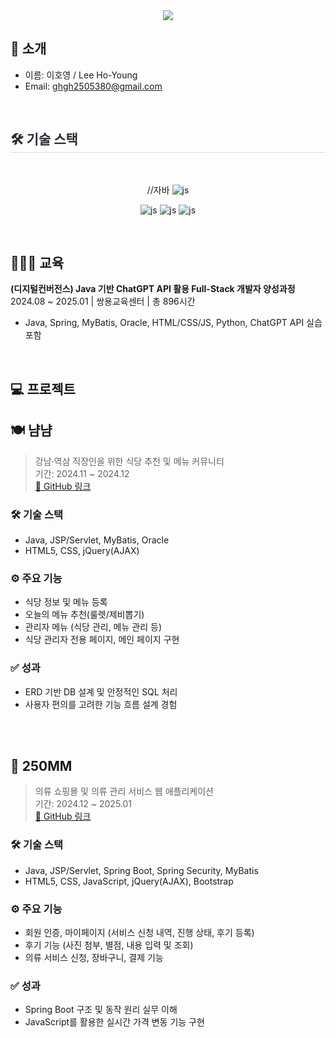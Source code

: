 <div align= "center">
<img src="https://capsule-render.vercel.app/api?type=waving&color=timeGradient&height=180&text=%20HO-YOUNG's%20GitHub%20&animation=fadeIn&fontColor=000000&fontSize=60" />
</div>

##   🙌 소개
- 이름: 이호영 / Lee Ho-Young
- Email: ghgh2505380@gmail.com

<br>



<div style="text-align: left;">
    <h2 style="border-bottom: 1px solid #d8dee4; color: #282d33;"> 🛠️ 기술 스택 </h2> <br> 
    <div align="center">

<!--
![js](https://img.shields.io/badge/Python-3776AB?style=for-the-badge&logo=python&logoColor=white?style=for-the-badge&logo=JavaScript&logoColor=white) 
![js](https://img.shields.io/badge/R-276DC3?style=for-the-badge&logo=r&logoColor=white?style=for-the-badge&logo=JavaScript&logoColor=white)
-->

//자바
![js](https://img.shields.io/badge/Java-ED8B00?style=for-the-badge&logo=openjdk&logoColor=white?style=for-the-badge&logo=JavaScript&logoColor=white)

![js](https://img.shields.io/badge/HTML-239120?style=for-the-badge&logo=html5&logoColor=white?style=for-the-badge&logo=JavaScript&logoColor=white)
![js](https://img.shields.io/badge/JavaScript-F7DF1E?style=for-the-badge&logo=JavaScript&logoColor=white?style=for-the-badge&logo=JavaScript&logoColor=white)
![js](https://img.shields.io/badge/CSS-239120?&style=for-the-badge&logo=css3&logoColor=white?style=for-the-badge&logo=JavaScript&logoColor=white)

</div>


<br>

## 👩🏻‍🎓 교육
**(디지털컨버전스) Java 기반 ChatGPT API 활용 Full-Stack 개발자 양성과정**  
2024.08 ~ 2025.01 | 쌍용교육센터 | 총 896시간  
- Java, Spring, MyBatis, Oracle, HTML/CSS/JS, Python, ChatGPT API 실습 포함


<br>

## 💻 프로젝트

## 🍽 냠냠  
> 강남·역삼 직장인을 위한 식당 추천 및 메뉴 커뮤니티  
> 기간: 2024.11 ~ 2024.12  
> [🔗 GitHub 링크](https://github.com/250ghghghgh/yam-yam.git)

### 🛠 기술 스택
- Java, JSP/Servlet, MyBatis, Oracle
- HTML5, CSS, jQuery(AJAX)

### ⚙ 주요 기능
- 식당 정보 및 메뉴 등록
- 오늘의 메뉴 추천(룰렛/제비뽑기)
- 관리자 메뉴 (식당 관리, 메뉴 관리 등)
- 식당 관리자 전용 페이지, 메인 페이지 구현

### ✅ 성과
- ERD 기반 DB 설계 및 안정적인 SQL 처리
- 사용자 편의를 고려한 기능 흐름 설계 경험

</br>
<br>

## 🧥 250MM  
> 의류 쇼핑몰 및 의류 관리 서비스 웹 애플리케이션  
> 기간: 2024.12 ~ 2025.01  
> [🔗 GitHub 링크](https://github.com/250ghghghgh/250mm.git)

### 🛠 기술 스택
- Java, JSP/Servlet, Spring Boot, Spring Security, MyBatis
- HTML5, CSS, JavaScript, jQuery(AJAX), Bootstrap

### ⚙ 주요 기능
- 회원 인증, 마이페이지 (서비스 신청 내역, 진행 상태, 후기 등록)
- 후기 기능 (사진 첨부, 별점, 내용 입력 및 조회)
- 의류 서비스 신청, 장바구니, 결제 기능

### ✅ 성과
- Spring Boot 구조 및 동작 원리 실무 이해
- JavaScript를 활용한 실시간 가격 변동 기능 구현
</br>
